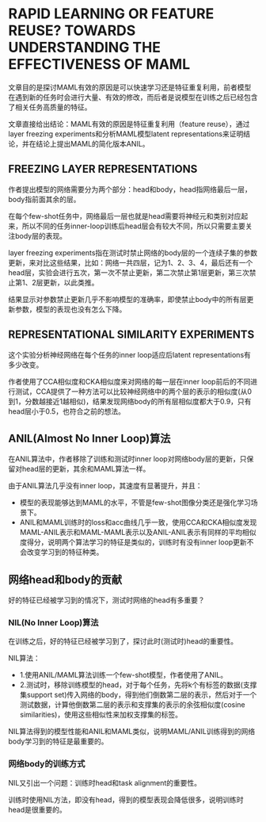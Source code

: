 # RAPID LEARNING OR FEATURE REUSE? TOWARDS UNDERSTANDING THE EFFECTIVENESS OF MAML

文章目的是探讨MAML有效的原因是可以快速学习还是特征重复利用，前者模型在遇到新的任务时会进行大量、有效的修改，而后者是说模型在训练之后已经包含了相关任务高质量的特征。

文章直接给出结论：MAML有效的原因是特征重复利用（feature reuse），通过layer freezing experiments和分析MAML模型latent representations来证明结论，并在结论上提出MAML的简化版本ANIL。

## FREEZING LAYER REPRESENTATIONS

作者提出模型的网络需要分为两个部分：head和body，head指网络最后一层，body指前面其余的层。

在每个few-shot任务中，网络最后一层也就是head需要将神经元和类别对应起来，所以不同的任务inner-loop训练后head层会有较大不同，所以只需要主要关注body层的表现。

layer freezing experiments指在测试时禁止网络的body层的一个连续子集的参数更新，来对比这些结果，比如：网络一共四层，记为1、2、3、4，最后还有一个head层，实验会进行五次，第一次不禁止更新，第二次禁止第1层更新，第三次禁止第1、2层更新，以此类推。

结果显示对参数禁止更新几乎不影响模型的准确率，即使禁止body中的所有层更新参数，模型的表现也没有怎么下降。

## REPRESENTATIONAL SIMILARITY EXPERIMENTS

这个实验分析神经网络在每个任务的inner loop适应后latent representations有多少改变。

作者使用了CCA相似度和CKA相似度来对网络的每一层在inner loop前后的不同进行测试，CCA提供了一种方法可以比较神经网络中的两个层的表示的相似度(从0到1，分数越接近1越相似)，结果发现网络body的所有层相似度都大于0.9，只有head层小于0.5，也符合之前的想法。

## ANIL(Almost No Inner Loop)算法

在ANIL算法中，作者移除了训练和测试时inner loop对网络body层的更新，只保留对head层的更新，其余和MAML算法一样。

由于ANIL算法几乎没有inner loop，其速度有显著提升，并且：

* 模型的表现能够达到MAML的水平，不管是few-shot图像分类还是强化学习场景下。
* ANIL和MAML训练时的loss和acc曲线几乎一致，使用CCA和CKA相似度发现MAML-ANIL表示和MAML-MAML表示以及ANIL-ANIL表示有同样的平均相似度得分，说明两个算法学习的特征是类似的，训练时有没有inner loop更新不会改变学习到的特征种类。

## 网络head和body的贡献

好的特征已经被学习到的情况下，测试时网络的head有多重要？

### NIL(No Inner Loop)算法

在训练之后，好的特征已经被学习到了，探讨此时(测试时)head的重要性。

NIL算法：

* 1.使用ANIL/MAML算法训练一个few-shot模型，作者使用了ANIL。
* 2.测试时，移除训练模型的head，对于每个任务，先将k个有标签的数据(支撑集support set)传入网络的body，得到他们倒数第二层的表示，然后对于一个测试数据，计算他倒数第二层的表示和支撑集的表示的余弦相似度(cosine similarities)，使用这些相似性来加权支撑集的标签。

NIL算法得到的模型性能和ANIL和MAML类似，说明MAML/ANIL训练得到的网络body学习到的特征是最重要的。

### 网络body的训练方式

NIL又引出一个问题：训练时head和task alignment的重要性。

训练时使用NIL方法，即没有head，得到的模型表现会降低很多，说明训练时head是很重要的。

